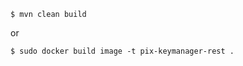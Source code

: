 ```(shell)
$ mvn clean build
```
or 
```(shell)
$ sudo docker build image -t pix-keymanager-rest . 
```
